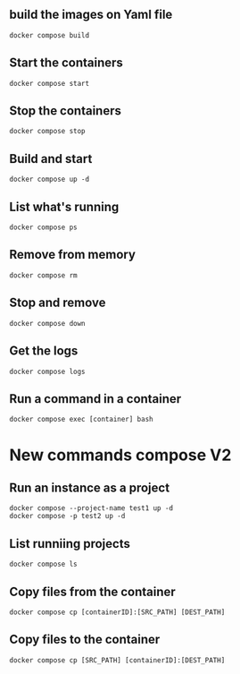 ## build the images on Yaml file

    docker compose build

## Start the containers

    docker compose start

## Stop the containers

    docker compose stop

## Build and start

    docker compose up -d

## List what's running

    docker compose ps

## Remove from memory

    docker compose rm
 
## Stop and remove

    docker compose down

## Get the logs

    docker compose logs

## Run a command in a container

    docker compose exec [container] bash


# New commands compose V2
## Run an instance as a project

    docker compose --project-name test1 up -d 
    docker compose -p test2 up -d

## List runniing projects

    docker compose ls

## Copy files from the container

    docker compose cp [containerID]:[SRC_PATH] [DEST_PATH]

## Copy files to the container

    docker compose cp [SRC_PATH] [containerID]:[DEST_PATH]